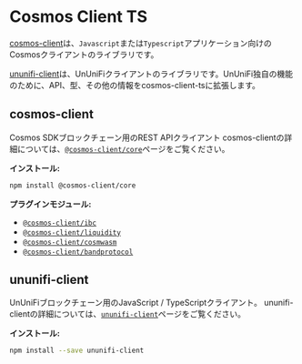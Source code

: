 # Cosmos Client TS

[cosmos-client](cosmos-client.md#cosmos-client)は、`Javascript`または`Typescript`アプリケーション向けのCosmosクライアントのライブラリです。

[ununifi-client](cosmos-client.md#ununifi-client)は、UnUniFiクライアントのライブラリです。UnUniFi独自の機能のために、API、型、その他の情報をcosmos-client-tsに拡張します。

## cosmos-client

Cosmos SDKブロックチェーン用のREST APIクライアント
cosmos-clientの詳細については、[`@cosmos-client/core`](https://github.com/cosmos-client/cosmos-client-ts)ページをご覧ください。

**インストール:**

```bash
npm install @cosmos-client/core
```

**プラグインモジュール:**

- [`@cosmos-client/ibc`](https://github.com/cosmos-client/ibc-ts)
- [`@cosmos-client/liquidity`](https://github.com/cosmos-client/liquidity-ts)
- [`@cosmos-client/cosmwasm`](https://github.com/cosmos-client/cosmwasm-ts)
- [`@cosmos-client/bandprotocol`](https://github.com/cosmos-client/bandprotocol-ts)

## ununifi-client

UnUniFiブロックチェーン用のJavaScript / TypeScriptクライアント。
ununifi-clientの詳細については、[`ununifi-client`](https://github.com/cosmos-client/ununifi-ts)ページをご覧ください。

**インストール:**

```bash
npm install --save ununifi-client
```
